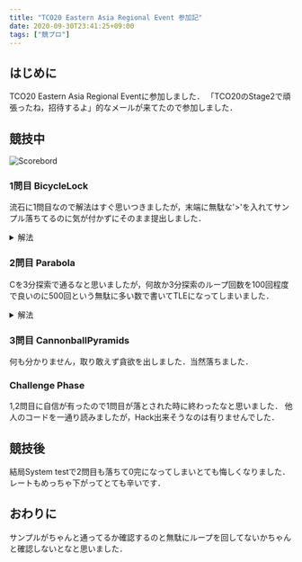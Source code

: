 ```yaml
---
title: "TCO20 Eastern Asia Regional Event 参加記"
date: 2020-09-30T23:41:25+09:00
tags: ["競プロ"]
---
```

## はじめに

TCO20 Eastern Asia Regional Eventに参加しました．
「TCO20のStage2で頑張ったね，招待するよ」的なメールが来てたので参加しました．

## 競技中

![Scorebord](scoreboard.jpg)

### 1問目 BicycleLock

流石に1問目なので解法はすぐ思いつきましたが，末端に無駄な'>'を入れてサンプル落ちてるのに気が付かずにそのまま提出しました．

<details><summary>解法</summary>
左から順に1,2,3...に揃えて行きます．
</details>

### 2問目 Parabola

Cを3分探索で通るなと思いましたが，何故か3分探索のループ回数を100回程度で良いのに500回という無駄に多い数で書いてTLEになってしまいました．

<details><summary>解法</summary>
A,Bを全て試し，Cを3分探索で探索します，念の為Cは周囲数個も試しておきます．
</details>

### 3問目 CannonballPyramids

何も分かりません，取り敢えず貪欲を出しました．当然落ちました．

### Challenge Phase

1,2問目に自信が有ったので1問目が落とされた時に終わったなと思いました．
他人のコードを一通り読みましたが，Hack出来そうなのは有りませんでした．

## 競技後

結局System testで2問目も落ちて0完になってしまいとても悔しくなりました．
レートもめっちゃ下がってとても辛いです．

## おわりに

サンプルがちゃんと通ってるか確認するのと無駄にループを回してないかちゃんと確認しないとなと思いました．
